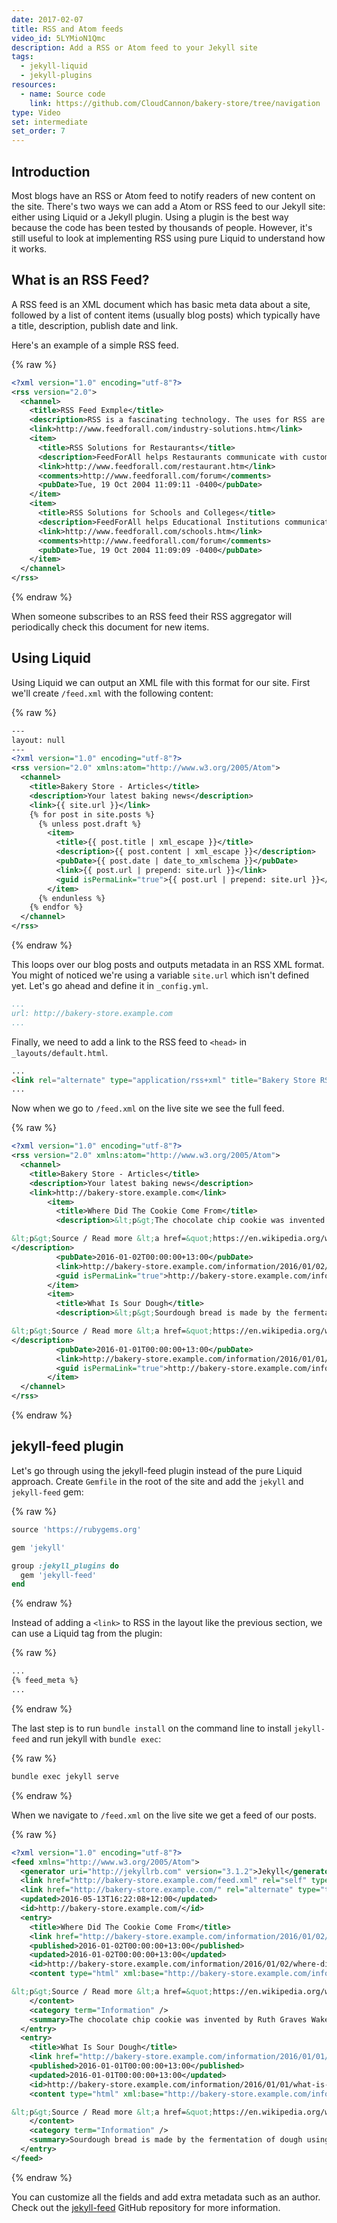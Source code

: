 ```yaml
---
date: 2017-02-07
title: RSS and Atom feeds
video_id: 5LYMioN1Qmc
description: Add a RSS or Atom feed to your Jekyll site
tags:
  - jekyll-liquid
  - jekyll-plugins
resources:
  - name: Source code
    link: https://github.com/CloudCannon/bakery-store/tree/navigation
type: Video
set: intermediate
set_order: 7
---
```

## Introduction

Most blogs have an RSS or Atom feed to notify readers of new content on the site. There's two ways we can add a Atom or RSS feed to our Jekyll site: either using Liquid or a Jekyll plugin. Using a plugin is the best way because the code has been tested by thousands of people. However, it's still useful to look at implementing RSS using pure Liquid to understand how it works.

## What is an RSS Feed?

A RSS feed is an XML document which has basic meta data about a site, followed by a list of content items (usually blog posts) which typically have a title, description, publish date and link.

Here's an example of a simple RSS feed.

{% raw %}
~~~xml
<?xml version="1.0" encoding="utf-8"?>
<rss version="2.0">
  <channel>
    <title>RSS Feed Exmple</title>
    <description>RSS is a fascinating technology. The uses for RSS are expanding daily.</description>
    <link>http://www.feedforall.com/industry-solutions.htm</link>
    <item>
      <title>RSS Solutions for Restaurants</title>
      <description>FeedForAll helps Restaurants communicate with customers. Let your customers know the latest specials or events.</description>
      <link>http://www.feedforall.com/restaurant.htm</link>
      <comments>http://www.feedforall.com/forum</comments>
      <pubDate>Tue, 19 Oct 2004 11:09:11 -0400</pubDate>
    </item>
    <item>
      <title>RSS Solutions for Schools and Colleges</title>
      <description>FeedForAll helps Educational Institutions communicate with students about school wide activities, events, and schedules</description>
      <link>http://www.feedforall.com/schools.htm</link>
      <comments>http://www.feedforall.com/forum</comments>
      <pubDate>Tue, 19 Oct 2004 11:09:09 -0400</pubDate>
    </item>
  </channel>
</rss>
~~~
{% endraw %}

When someone subscribes to an RSS feed their RSS aggregator will periodically check this document for new items.

## Using Liquid

Using Liquid we can output an XML file with this format for our site. First we'll create `/feed.xml` with the following content:

{% raw %}
~~~xml
---
layout: null
---
<?xml version="1.0" encoding="utf-8"?>
<rss version="2.0" xmlns:atom="http://www.w3.org/2005/Atom">
  <channel>
    <title>Bakery Store - Articles</title>
    <description>Your latest baking news</description>
    <link>{{ site.url }}</link>
    {% for post in site.posts %}
      {% unless post.draft %}
        <item>
          <title>{{ post.title | xml_escape }}</title>
          <description>{{ post.content | xml_escape }}</description>
          <pubDate>{{ post.date | date_to_xmlschema }}</pubDate>
          <link>{{ post.url | prepend: site.url }}</link>
          <guid isPermaLink="true">{{ post.url | prepend: site.url }}</guid>
        </item>
      {% endunless %}
    {% endfor %}
  </channel>
</rss>
~~~
{% endraw %}

This loops over our blog posts and outputs metadata in an RSS XML format. You might of noticed we're using a variable `site.url` which isn't defined yet. Let's go ahead and define it in `_config.yml`.

~~~yaml
...
url: http://bakery-store.example.com
...
~~~

Finally, we need to add a link to the RSS feed to `<head>` in `_layouts/default.html`.

~~~html
...
<link rel="alternate" type="application/rss+xml" title="Bakery Store RSS" href="/feed.xml">
...
~~~

Now when we go to `/feed.xml` on the live site we see the full feed.

{% raw %}
~~~xml
<?xml version="1.0" encoding="utf-8"?>
<rss version="2.0" xmlns:atom="http://www.w3.org/2005/Atom">
  <channel>
    <title>Bakery Store - Articles</title>
    <description>Your latest baking news</description>
    <link>http://bakery-store.example.com</link>
        <item>
          <title>Where Did The Cookie Come From</title>
          <description>&lt;p&gt;The chocolate chip cookie was invented by Ruth Graves Wakefield. She owned the Toll House Inn, in Whitman, Massachusetts, a very popular restaurant that featured home cooking in the 1930s. Her cookbook, Toll House Tried and True Recipes, was first published in 1936 by M. Barrows &amp;amp; Company, New York. The 1938 edition of the cookbook was the first to include the recipe “Toll House Chocolate Crunch Cookie” which rapidly became a favorite cookie in American homes.&lt;/p&gt;

&lt;p&gt;Source / Read more &lt;a href=&quot;https://en.wikipedia.org/wiki/Chocolate_chip_cookie&quot;&gt;Wikipedia&lt;/a&gt;&lt;/p&gt;
</description>
          <pubDate>2016-01-02T00:00:00+13:00</pubDate>
          <link>http://bakery-store.example.com/information/2016/01/02/where-did-the-cookie-come-from.html</link>
          <guid isPermaLink="true">http://bakery-store.example.com/information/2016/01/02/where-did-the-cookie-come-from.html</guid>
        </item>
        <item>
          <title>What Is Sour Dough</title>
          <description>&lt;p&gt;Sourdough bread is made by the fermentation of dough using naturally-occurring lactobacilli and yeast. Sourdough bread has a mildly sour taste not present in most breads made with baker’s yeast and better inherent keeping qualities than other breads, due to the lactic acid produced by the lactobacilli.&lt;/p&gt;

&lt;p&gt;Source / Read more &lt;a href=&quot;https://en.wikipedia.org/wiki/Sourdough&quot;&gt;Wikipedia&lt;/a&gt;&lt;/p&gt;
</description>
          <pubDate>2016-01-01T00:00:00+13:00</pubDate>
          <link>http://bakery-store.example.com/information/2016/01/01/what-is-sour-dough.html</link>
          <guid isPermaLink="true">http://bakery-store.example.com/information/2016/01/01/what-is-sour-dough.html</guid>
        </item>    
  </channel>
</rss>
~~~
{% endraw %}

## jekyll-feed plugin

Let's go through using the jekyll-feed plugin instead of the pure Liquid approach. Create `Gemfile` in the root of the site and add the `jekyll` and `jekyll-feed` gem:

{% raw %}
~~~ruby
source 'https://rubygems.org'

gem 'jekyll'

group :jekyll_plugins do
  gem 'jekyll-feed'
end
~~~
{% endraw %}

Instead of adding a `<link>` to RSS in the layout like the previous section, we can use a Liquid tag from the plugin:

{% raw %}
~~~html
...
{% feed_meta %}
...
~~~
{% endraw %}


The last step is to run `bundle install` on the command line to install `jekyll-feed` and run jekyll with `bundle exec`:

{% raw %}
~~~bash
bundle exec jekyll serve
~~~
{% endraw %}

When we navigate to `/feed.xml` on the live site we get a feed of our posts.

{% raw %}
~~~xml
<?xml version="1.0" encoding="utf-8"?>
<feed xmlns="http://www.w3.org/2005/Atom">
  <generator uri="http://jekyllrb.com" version="3.1.2">Jekyll</generator>
  <link href="http://bakery-store.example.com/feed.xml" rel="self" type="application/atom+xml" />
  <link href="http://bakery-store.example.com/" rel="alternate" type="text/html" />
  <updated>2016-05-13T16:22:08+12:00</updated>
  <id>http://bakery-store.example.com/</id>
  <entry>
    <title>Where Did The Cookie Come From</title>
    <link href="http://bakery-store.example.com/information/2016/01/02/where-did-the-cookie-come-from.html" rel="alternate" type="text/html" title="Where Did The Cookie Come From" />
    <published>2016-01-02T00:00:00+13:00</published>
    <updated>2016-01-02T00:00:00+13:00</updated>
    <id>http://bakery-store.example.com/information/2016/01/02/where-did-the-cookie-come-from</id>
    <content type="html" xml:base="http://bakery-store.example.com/information/2016/01/02/where-did-the-cookie-come-from.html">&lt;p&gt;The chocolate chip cookie was invented by Ruth Graves Wakefield. She owned the Toll House Inn, in Whitman, Massachusetts, a very popular restaurant that featured home cooking in the 1930s. Her cookbook, Toll House Tried and True Recipes, was first published in 1936 by M. Barrows &amp;amp; Company, New York. The 1938 edition of the cookbook was the first to include the recipe “Toll House Chocolate Crunch Cookie” which rapidly became a favorite cookie in American homes.&lt;/p&gt;

&lt;p&gt;Source / Read more &lt;a href=&quot;https://en.wikipedia.org/wiki/Chocolate_chip_cookie&quot;&gt;Wikipedia&lt;/a&gt;&lt;/p&gt;
    </content>
    <category term="Information" />
    <summary>The chocolate chip cookie was invented by Ruth Graves Wakefield. She owned the Toll House Inn, in Whitman, Massachusetts, a very popular restaurant that featured home cooking in the 1930s. Her cookbook, Toll House Tried and True Recipes, was first published in 1936 by M. Barrows &amp;amp; Company, New York. The 1938 edition of the cookbook was the first to include the recipe “Toll House Chocolate Crunch Cookie” which rapidly became a favorite cookie in American homes.</summary>
  </entry>
  <entry>
    <title>What Is Sour Dough</title>
    <link href="http://bakery-store.example.com/information/2016/01/01/what-is-sour-dough.html" rel="alternate" type="text/html" title="What Is Sour Dough" />
    <published>2016-01-01T00:00:00+13:00</published>
    <updated>2016-01-01T00:00:00+13:00</updated>
    <id>http://bakery-store.example.com/information/2016/01/01/what-is-sour-dough</id>
    <content type="html" xml:base="http://bakery-store.example.com/information/2016/01/01/what-is-sour-dough.html">&lt;p&gt;Sourdough bread is made by the fermentation of dough using naturally-occurring lactobacilli and yeast. Sourdough bread has a mildly sour taste not present in most breads made with baker’s yeast and better inherent keeping qualities than other breads, due to the lactic acid produced by the lactobacilli.&lt;/p&gt;

&lt;p&gt;Source / Read more &lt;a href=&quot;https://en.wikipedia.org/wiki/Sourdough&quot;&gt;Wikipedia&lt;/a&gt;&lt;/p&gt;
    </content>
    <category term="Information" />
    <summary>Sourdough bread is made by the fermentation of dough using naturally-occurring lactobacilli and yeast. Sourdough bread has a mildly sour taste not present in most breads made with baker’s yeast and better inherent keeping qualities than other breads, due to the lactic acid produced by the lactobacilli.</summary>
  </entry>
</feed>
~~~
{% endraw %}

You can customize all the fields and add extra metadata such as an author. Check out the [jekyll-feed](https://github.com/jekyll/jekyll-feed) GitHub repository for more information.
